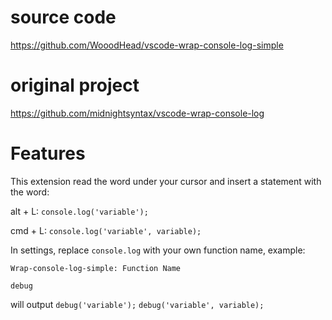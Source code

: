 # source code
https://github.com/WooodHead/vscode-wrap-console-log-simple

# original project
https://github.com/midnightsyntax/vscode-wrap-console-log

# Features

This extension read the word under your cursor and insert a statement with the word:

alt + L: `console.log('variable');`

cmd + L: `console.log('variable', variable);`

In settings, replace `console.log` with your own function name,
example:

```
Wrap-console-log-simple: Function Name

debug
```

will output
`debug('variable');`
`debug('variable', variable);`

